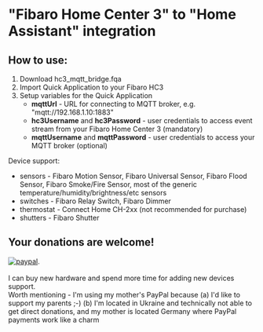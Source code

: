 # "Fibaro Home Center 3" to "Home Assistant" integration

## How to use:
1. Download hc3_mqtt_bridge.fqa
2. Import Quick Application to your Fibaro HC3
3. Setup variables for the Quick Application
   * **mqttUrl** - URL for connecting to MQTT broker, e.g. "mqtt://192.168.1.10:1883"
   * **hc3Username** and **hc3Password** - user credentials to access event stream from your Fibaro Home Center 3 (mandatory)
   * **mqttUsername** and **mqttPassword** - user credentials to access your MQTT broker (optional)

Device support:
   * sensors - Fibaro Motion Sensor, Fibaro Universal Sensor, Fibaro Flood Sensor, Fibaro Smoke/Fire Sensor, most of the generic temperature/humidity/brightness/etc sensors
   * switches - Fibaro Relay Switch, Fibaro Dimmer
   * thermostat - Connect Home CH-2xx (not recommended for purchase) 
   * shutters - Fibaro Shutter

## Your donations are welcome!
[![paypal](https://www.paypalobjects.com/en_US/i/btn/btn_donateCC_LG.gif)](https://www.paypal.com/donate?hosted_button_id=7FXBMQKCWESLN).
\
\
I can buy new hardware and spend more time for adding new devices support.
\
Worth mentioning - I'm using my mother's PayPal because (a) I'd like to support my parents ;-) (b) I'm located in Ukraine and technically not able to get direct donations, and my mother is located Germany where PayPal payments work like a charm
